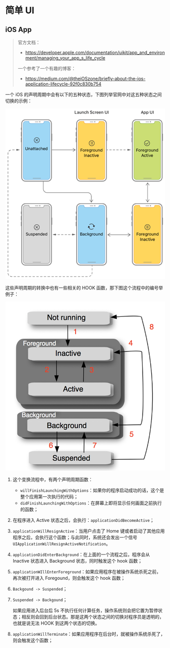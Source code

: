 # 简单 UI

## iOS App

> 官方文档：
>
> -  https://developer.apple.com/documentation/uikit/app_and_environment/managing_your_app_s_life_cycle
>
> 一个参考了一个有趣的博客：
>
> - https://medium.com/@theiOSzone/briefly-about-the-ios-application-lifecycle-92f0c830b754

一个 iOS 的声明周期中会有以下的五种状态，下图列举官网中对这五种状态之间切换的示例：

![AppLifeCycle](./AppLifeCycle.png)

这些声明周期的转换中也有一些相关的 HOOK 函数，那下图这个流程中的编号举例子：

![AppLifeCycleDelegate](./AppLifeCycleDelegate.png)

1. 这个变换流程中，有两个声明周期函数：

   - `willFinishLaunchingWithOptions`：如果你的程序启动成功的话，这个是整个应用第一次执行的代码；
   - `didFinishLaunchingWithOptions`：在屏幕上即将显示任何画面之前执行的函数；

2. 在程序进入 Active 状态之后，会执行：`applicationDidBecomeActive`；

3. `applicationWillResignActive`：当用户点击了 Home 键或者启动了其他应用程序之后，会执行这个函数；与此同时，系统还会发出一个信号 `UIApplicationWillResignActiveNotification`。

4. `applicationDidEnterBackground`：在上面的一个流程之后，程序会从 Inactive 状态进入 Background 状态，同时触发这个 hook 函数；

5. `applicationWIllEnterForeground`：如果应用程序在被操作系统杀死之前，再次被打开进入 Foregound，则会触发这个 hook 函数；

6. `Backgound -> Suspended`；

7. `Suspended -> Backgound`；

   如果应用进入后台后 5s 不执行任何计算任务，操作系统则会把它置为暂停状态；相反则会回到后台状态。那是这两个状态之间的切换对程序员是透明的，也就是说无法 HOOK 到这两个状态的切换。

8. `applicationWillTerminate`：如果应用程序在后台时，就被操作系统杀死了，则会触发这个函数；